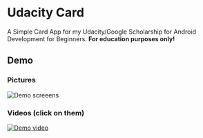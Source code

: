 # Udacity Card

A Simple Card App for my Udacity/Google Scholarship for Android Development for Beginners. **For education purposes only!**

## Demo

### Pictures

![Demo screeens](https://c1.staticflickr.com/3/2936/33821427811_495f99f06b_c.jpg)

### Videos (click on them)

[![Demo video](https://img.youtube.com/vi/nmX5l-yXUig/0.jpg)](http://www.youtube.com/watch?v=nmX5l-yXUig)
